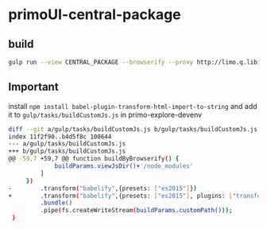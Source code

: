 # primoUI-central-package

## build
```bash
gulp run --view CENTRAL_PACKAGE --browserify --proxy http://limo.q.libis.be
```

## Important
install `npm install babel-plugin-transform-html-import-to-string`
and add it to `gulp/tasks/buildCustomJs.js` in primo-explore-devenv

```bash
diff --git a/gulp/tasks/buildCustomJs.js b/gulp/tasks/buildCustomJs.js
index 11f2f90..b4d5f8c 100644
--- a/gulp/tasks/buildCustomJs.js
+++ b/gulp/tasks/buildCustomJs.js
@@ -59,7 +59,7 @@ function buildByBrowserify() {
             buildParams.viewJsDir()+'/node_modules'
         ]
     })
-        .transform("babelify",{presets: ["es2015"]})
+        .transform("babelify",{presets: ["es2015"], plugins: ["transform-html-import-to-string"]})
         .bundle()
         .pipe(fs.createWriteStream(buildParams.customPath()));
 }
 ```
 
 
